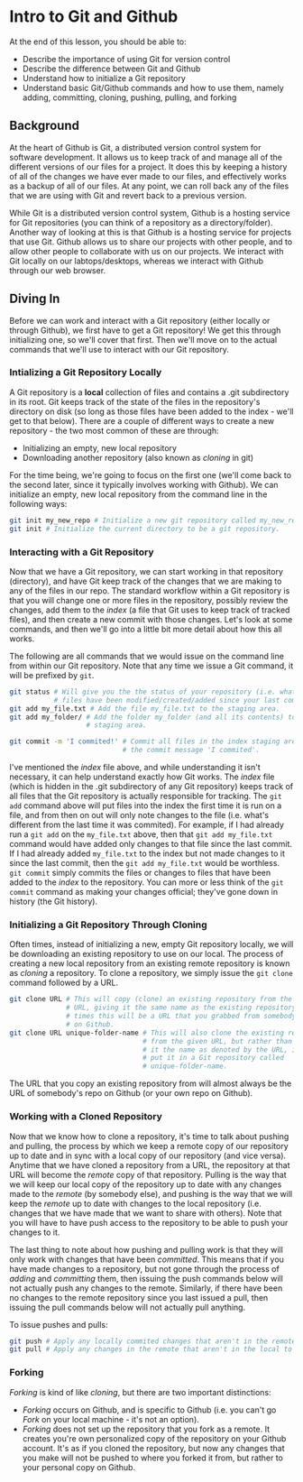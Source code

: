 # Intro to Git and Github

At the end of this lesson, you should be able to: 

* Describe the importance of using Git for version control
* Describe the difference between Git and Github
* Understand how to initialize a Git repository 
* Understand basic Git/Github commands and how to use them, namely
adding, committing, cloning, pushing, pulling, and forking

## Background 

At the heart of Github is Git, a distributed version control system for 
software development. It allows us to keep track of and manage all of the 
different versions of our files for a project. It does this by keeping a 
history of all of the changes we have ever made to our files, and effectively
works as a backup of all of our files. At any point, we can roll back any of 
the files that we are using with Git and revert back to a previous version.

While Git is a distributed version control system, Github is a hosting service
for Git repositories (you can think of a repository as a directory/folder).
Another way of looking at this is that Github is a hosting service for projects 
that use Git. Github allows us to share our projects with other people, and 
to allow other people to collaborate with us on our projects. We interact with 
Git locally on our labtops/desktops, whereas we interact with Github through 
our web browser.

## Diving In

Before we can work and interact with a Git repository (either locally or 
through Github), we first have to get a Git repository! We get this through 
initializing one, so we'll cover that first. Then we'll move on to the actual
commands that we'll use to interact with our Git repository. 

### Intializing a Git Repository Locally 

A Git repository is a **local** collection of files and contains a .git 
subdirectory in its root. Git keeps track of the state of the files in the 
repository's directory on disk (so long as those files have been added to the 
index - we'll get to that below). There are a couple of different ways to 
create a new repository - the two most common of these are through: 

* Initializing an empty, new local repository
* Downloading another repository (also known as *cloning* in git)

For the time being, we're going to focus on the first one (we'll come back 
to the second later, since it typically involves working with Github). We 
can initialize an empty, new local repository from the command line in the 
following ways: 

```bash 
git init my_new_repo # Initialize a new git repository called my_new_repo. 
git init # Initialize the current directory to be a git repository. 
```

### Interacting with a Git Repository

Now that we have a Git repository, we can start working in that repository 
(directory), and have Git keep track of the changes that we are making to 
any of the files in our repo. The standard workflow within a Git repository 
is that you will change one or more files in the repository, possibly review
the changes, add them to the *index* (a file that Git uses to keep track of 
tracked files), and then create a new commit with those changes. Let's look
at some commands, and then we'll go into a little bit more detail about how
this all works. 

The following are all commands that we would issue on the command line from 
within our Git repository. Note that any time we issue a Git command, it 
will be prefixed by `git`. 

```bash
git status # Will give you the the status of your repository (i.e. what 
           # files have been modified/created/added since your last commit). 
git add my_file.txt # Add the file my_file.txt to the staging area. 
git add my_folder/ # Add the folder my_folder (and all its contents) to the 
                   # staging area. 

git commit -m 'I commited!' # Commit all files in the index staging area with
                            # the commit message 'I commited'.
```

I've mentioned the *index* file above, and while understanding it isn't 
necessary, it can help understand exactly how Git works. The *index* file
(which is hidden in the .git subdirectory of any Git repository) keeps track
of all files that the Git repository is actually responsible for tracking. 
The `git add` command above will put files into the index the first time it 
is run on a file, and from then on out will only note changes to the file (i.e.
what's different from the last time it was commited). For example, if I had already
run a `git add` on the `my_file.txt` above, then that `git add my_file.txt` 
command would have added only changes to that file since the last commit. If 
I had already added `my_file.txt` to the index but not made changes to it 
since the last commit, then the `git add my_file.txt` would be worthless. 
`git commit` simply commits the files or changes to files that have been 
added to the *index* to the repository. You can more or less think of the 
`git commit` command as making your changes official; they've gone down in 
history (the Git history). 

### Initializing a Git Repository Through Cloning

Often times, instead of initializing a new, empty Git repository locally, 
we will be downloading an existing repository to use on our local. The 
process of creating a new local repository from an existing remote repository
is known as *cloning* a repository. To clone a repository, we simply issue
the `git clone` command followed by a URL. 

```bash 
git clone URL # This will copy (clone) an existing repository from the given
              # URL, giving it the same name as the existing repository. Often
              # times this will be a URL that you grabbed from somebody's repo
              # on Github. 
git clone URL unique-folder-name # This will also clone the existing repository
                                 # from the given URL, but rather than giving 
                                 # it the name as denoted by the URL, it will 
                                 # put it in a Git repository called 
                                 # unique-folder-name. 
```

The URL that you copy an existing repository from will almost always be the 
URL of somebody's repo on Github (or your own repo on Github). 

### Working with a Cloned Repository 

Now that we know how to clone a repository, it's time to talk about pushing
and pulling, the process by which we keep a remote copy of our repository 
up to date and in sync with a local copy of our repository (and vice versa). 
Anytime that we have cloned a repository from a URL, the repository at that 
URL will become the *remote* copy of that repository. Pulling is the way that 
we will keep our local copy of the repository up to date with any changes made 
to the *remote* (by somebody else), and pushing is the way that we will keep 
the *remote* up to date with changes to the local repository (i.e. changes 
that we have made that we want to share with others). Note that you will 
have to have push access to the repository to be able to push your changes 
to it. 

The last thing to note about how pushing and pulling work is that they will 
only work with changes that have been *committed*. This means that if you 
have made changes to a repository, but not gone through the process of
*adding* and *committing* them, then issuing the push commands below will 
not actually push any changes to the remote. Similarly, if there have been 
no changes to the remote repository since you last issued a pull, then issuing 
the pull commands below will not actually pull anything. 

To issue pushes and pulls: 

```bash 
git push # Apply any locally commited changes that aren't in the remote to the remote. 
git pull # Apply any changes in the remote that aren't in the local to the local.
```

### Forking

*Forking* is kind of like *cloning*, but there are two important distinctions: 

* *Forking* occurs on Github, and is specific to Github (i.e. you can't go 
*Fork* on your local machine - it's not an option). 
* *Forking* does not set up the repository that you fork as a remote. It 
creates you're own personalized copy of the repository on your Github account. 
It's as if you cloned the repository, but now any changes that you make will 
not be pushed to where you forked it from, but rather to your personal copy 
on Github. 
